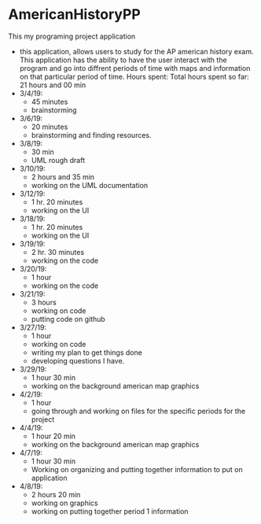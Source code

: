 # AmericanHistoryPP
This my programing project application
- this application, allows users to study for the AP american history exam. 
This application has the ability to have the user interact with the program and go into diffrent periods of time with maps and information on that particular period of time. 
Hours spent:
Total hours spent so far: 21 hours and 00 min
- 3/4/19:
    -  45 minutes
    -  brainstorming 
- 3/6/19:
    - 20 minutes
    - brainstorming and finding resources.
- 3/8/19:
    - 30 min
    - UML rough draft
- 3/10/19:
    - 2 hours and 35 min
    - working on the UML documentation
- 3/12/19:
    - 1 hr. 20 minutes 
    - working on the UI
- 3/18/19:
    - 1 hr. 20 minutes 
    - working on the UI
- 3/19/19:
    - 2 hr. 30 minutes
    - working on the code
- 3/20/19:
    - 1 hour
    - working on the code
- 3/21/19:
    - 3 hours
    - working on code
    - putting code on github
- 3/27/19:
    - 1 hour
    - working on code
    - writing my plan to get things done
    - developing questions I have.
- 3/29/19:
    - 1 hour 30 min
    - working on the background american map graphics
- 4/2/19:
    - 1 hour
    - going through and working on files for the specific periods for the project
- 4/4/19:
    - 1 hour 20 min
    - working on the background american map graphics
- 4/7/19:
    - 1 hour 30 min
    - Working on organizing and putting together information to put on application
- 4/8/19:
    - 2 hours 20 min
    - working on graphics
    - working on putting together period 1 information
